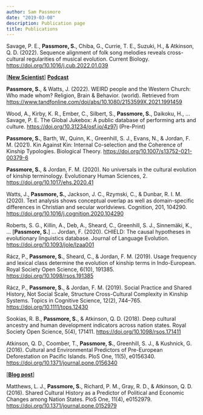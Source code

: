 ```yaml
---
author: Sam Passmore
date: "2019-03-08"
description: Publication page
title: Publications
---
```


Savage, P. E., __Passmore, S.__, Chiba, G., Currie, T. E., Suzuki, H., & Atkinson, Q. D. (2022). Sequence alignment of folk song melodies reveals cross-cultural regularities of musical evolution. Current Biology. https://doi.org/10.1016/j.cub.2022.01.039

[__[New Scientist](https://www.newscientist.com/article/2307192-japanese-and-english-language-folk-songs-evolved-in-the-same-way/)__] [__Podcast__](https://www.scientificamerican.com/podcast/episode/researchers-analyzed-folk-music-like-it-was-mutating-dna-they-found-amazing-parallels-between-life-and-art/?utm_medium=Social&utm_source=Twitter#Echobox=1646326097)

__Passmore, S.__, & Watts, J. (2022). WEIRD people and the Western Church: Who made whom? Religion, Brain & Behavior. (world). Retrieved from https://www.tandfonline.com/doi/abs/10.1080/2153599X.2021.1991459

Wood, A., Kirby, K. R., Ember, C., Silbert, S., __Passmore, S.__, Daikoku, H., … Savage, P. E. The Global Jukebox: A public database of performing arts and culture. https://doi.org/10.31234/osf.io/4z97j (Pre-Print)

__Passmore, S.__, Barth, W., Quinn, K., Greenhill, S. J., Evans, N., & Jordan, F. M. (2021). Kin Against Kin: Internal Co-selection and the Coherence of Kinship Typologies. Biological Theory. https://doi.org/10.1007/s13752-021-00379-6

__Passmore, S.__, & Jordan, F. M. (2020). No universals in the cultural evolution of kinship terminology. Evolutionary Human Sciences, 2. https://doi.org/10.1017/ehs.2020.41

Watts, J., __Passmore, S.__, Jackson, J. C., Rzymski, C., & Dunbar, R. I. M. (2020). Text analysis shows conceptual overlap as well as domain-specific differences in Christian and secular worldviews. Cognition, 201, 104290. https://doi.org/10.1016/j.cognition.2020.104290

Roberts, S. G., Killin, A., Deb, A., Sheard, C., Greenhill, S. J., Sinnemäki, K., ... [__Passmore, S.__] ... Jordan, F. (2020). CHIELD: The causal hypotheses in evolutionary linguistics database. Journal of Language Evolution. https://doi.org/10.1093/jole/lzaa001

Rácz, P., __Passmore, S.__, Sheard, C., & Jordan, F. M. (2019). Usage frequency and lexical class determine the evolution of kinship terms in Indo-European. Royal Society Open Science, 6(10), 191385. https://doi.org/10.1098/rsos.191385

Rácz, P., __Passmore, S.__, & Jordan, F. M. (2019). Social Practice and Shared History, Not Social Scale, Structure Cross-Cultural Complexity in Kinship Systems. Topics in Cognitive Science, 12(2), 744–765. https://doi.org/10.1111/tops.12430

Sookias, R. B., __Passmore, S.__, & Atkinson, Q. D. (2018). Deep cultural ancestry and human development indicators across nation states. Royal Society Open Science, 5(4), 171411. https://doi.org/10.1098/rsos.171411

Atkinson, Q. D., Coomber, T., __Passmore, S.__, Greenhill, S. J., & Kushnick, G. (2016). Cultural and Environmental Predictors of Pre-European Deforestation on Pacific Islands. PloS One, 11(5), e0156340. https://doi.org/10.1371/journal.pone.0156340

[__[Blog post](/post/deep-ancestry-news)__]

Matthews, L. J., __Passmore, S.__, Richard, P. M., Gray, R. D., & Atkinson, Q. D. (2016). Shared Cultural History as a Predictor of Political and Economic Changes among Nation States. PloS One, 11(4), e0152979. https://doi.org/10.1371/journal.pone.0152979

